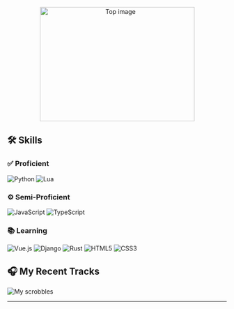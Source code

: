 <p align="center">
  <picture>
    <!-- Light mode -->
    <source
      srcset="/top-BLACK.png"
      media="(prefers-color-scheme: light)"
    >
    <!-- Dark mode -->
    <source
      srcset="/top-WHITE.png"
      media="(prefers-color-scheme: dark)"
    >
    <!-- Fallback + sizing -->
    <img
      src="/topimage-light.png"
      width="355" height="262"
      alt="Top image"
    >
  </picture>
</p>

## 🛠️ Skills

### ✅ Proficient
![Python](https://img.shields.io/badge/Python-3670A0?style=for-the-badge&logo=python&logoColor=ffdd54) 
![Lua](https://img.shields.io/badge/Lua-2C2D72?style=for-the-badge&logo=lua&logoColor=white)

### ⚙️ Semi-Proficient
![JavaScript](https://img.shields.io/badge/JavaScript-F7DF1E?style=for-the-badge&logo=javascript&logoColor=black)
![TypeScript](https://img.shields.io/badge/TypeScript-007ACC?style=for-the-badge&logo=typescript&logoColor=white)

### 📚 Learning
![Vue.js](https://img.shields.io/badge/Vue.js-35495E?style=for-the-badge&logo=vuedotjs&logoColor=4FC08D)
![Django](https://img.shields.io/badge/Django-092E20?style=for-the-badge&logo=django&logoColor=white)
![Rust](https://img.shields.io/badge/Rust-000000?style=for-the-badge&logo=rust&logoColor=white) 
![HTML5](https://img.shields.io/badge/HTML5-E34F26?style=for-the-badge&logo=html5&logoColor=white)
![CSS3](https://img.shields.io/badge/CSS3-1572B6?style=for-the-badge&logo=css3&logoColor=white)


## 🎧 My Recent Tracks

![My scrobbles](https://lastfm-recently-played.vercel.app/api?user=s1nnsomniac)

---
